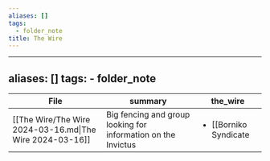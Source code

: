```yaml
---
aliases: []
tags:
  - folder_note
title: The Wire
---
```

---
aliases: []
tags:
    - folder_note
---


| File                                                     | summary                                                       | the_wire                                                                                                                                                                       |
| -------------------------------------------------------- | ------------------------------------------------------------- | ------------------------------------------------------------------------------------------------------------------------------------------------------------------------------ |
| [[The Wire/The Wire 2024-03-16.md\|The Wire 2024-03-16]] | Big fencing and group looking for information on the Invictus | <ul><li>[[Borniko Syndicate|Borniko Syndicate]] is trying to fence something very valuable</li><li>Unknown group will pay big money with any information on the Invictus (old Ur ship)</li></ul> |

